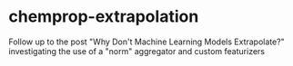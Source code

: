 # chemprop-extrapolation

Follow up to the post "Why Don't Machine Learning Models Extrapolate?" investigating the use of a "norm" aggregator and custom featurizers
